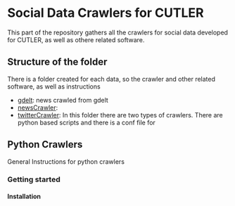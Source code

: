 # Social Data Crawlers for CUTLER

This part of the repository gathers all the crawlers for social data developed for CUTLER, as well as othere related software.

## Structure of the folder
There is a folder created for each data, so the crawler and other related software, as well as instructions

* [gdelt](gdelt/): news crawled from gdelt
* [newsCrawler](newsCrawler/): 
* [twitterCrawler](twitterCrawler/): In this folder there are two types of crawlers. There are python based scripts and there is a conf file for 


## Python Crawlers

General Instructions for python crawlers

### Getting started
#### Installation



